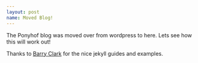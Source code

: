 ```yaml
---
layout: post
name: Moved Blog!
---
```


The Ponyhof blog was moved over from wordpress to here. Lets see how this will
work out!

Thanks to [Barry Clark](https://github.com/barryclark) for the nice jekyll
guides and examples.

